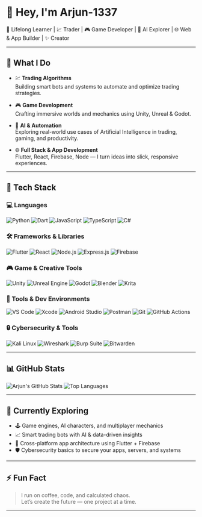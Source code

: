 # 👋 Hey, I'm Arjun-1337

🎯 Lifelong Learner | 💹 Trader | 🎮 Game Developer | 🤖 AI Explorer | 🌐 Web & App Builder | ✨ Creator

---

## 🚀 What I Do

- 💹 **Trading Algorithms**  
  Building smart bots and systems to automate and optimize trading strategies.

- 🎮 **Game Development**  
  Crafting immersive worlds and mechanics using Unity, Unreal & Godot.

- 🤖 **AI & Automation**  
  Exploring real-world use cases of Artificial Intelligence in trading, gaming, and productivity.

- 🌐 **Full Stack & App Development**  
  Flutter, React, Firebase, Node — I turn ideas into slick, responsive experiences.

---

## 💼 Tech Stack

### 💻 Languages
![Python](https://img.shields.io/badge/Python-3776AB?style=for-the-badge&logo=python&logoColor=white)
![Dart](https://img.shields.io/badge/Dart-0175C2?style=for-the-badge&logo=dart&logoColor=white)
![JavaScript](https://img.shields.io/badge/JavaScript-F7DF1E?style=for-the-badge&logo=javascript&logoColor=black)
![TypeScript](https://img.shields.io/badge/TypeScript-007ACC?style=for-the-badge&logo=typescript&logoColor=white)
![C#](https://img.shields.io/badge/C%23-239120?style=for-the-badge&logo=c-sharp&logoColor=white)

### 🛠️ Frameworks & Libraries
![Flutter](https://img.shields.io/badge/Flutter-02569B?style=for-the-badge&logo=flutter&logoColor=white)
![React](https://img.shields.io/badge/React-20232A?style=for-the-badge&logo=react&logoColor=61DAFB)
![Node.js](https://img.shields.io/badge/Node.js-339933?style=for-the-badge&logo=nodedotjs&logoColor=white)
![Express.js](https://img.shields.io/badge/Express.js-000000?style=for-the-badge&logo=express&logoColor=white)
![Firebase](https://img.shields.io/badge/Firebase-FFCA28?style=for-the-badge&logo=firebase&logoColor=black)

### 🎮 Game & Creative Tools
![Unity](https://img.shields.io/badge/Unity-000?style=for-the-badge&logo=unity&logoColor=white)
![Unreal Engine](https://img.shields.io/badge/Unreal-313131?style=for-the-badge&logo=unrealengine&logoColor=white)
![Godot](https://img.shields.io/badge/Godot-478CBF?style=for-the-badge&logo=godot-engine&logoColor=white)
![Blender](https://img.shields.io/badge/Blender-F5792A?style=for-the-badge&logo=blender&logoColor=white)
![Krita](https://img.shields.io/badge/Krita-3BABFF?style=for-the-badge&logo=krita&logoColor=white)

### 📱 Tools & Dev Environments
![VS Code](https://img.shields.io/badge/VSCode-007ACC?style=for-the-badge&logo=visual-studio-code&logoColor=white)
![Xcode](https://img.shields.io/badge/Xcode-147EFB?style=for-the-badge&logo=xcode&logoColor=white)
![Android Studio](https://img.shields.io/badge/Android%20Studio-3DDC84?style=for-the-badge&logo=android-studio&logoColor=white)
![Postman](https://img.shields.io/badge/Postman-FF6C37?style=for-the-badge&logo=postman&logoColor=white)
![Git](https://img.shields.io/badge/Git-F05032?style=for-the-badge&logo=git&logoColor=white)
![GitHub Actions](https://img.shields.io/badge/GitHub%20Actions-2088FF?style=for-the-badge&logo=github-actions&logoColor=white)

### 🔒 Cybersecurity & Tools
![Kali Linux](https://img.shields.io/badge/Kali_Linux-557C94?style=for-the-badge&logo=kalilinux&logoColor=white)
![Wireshark](https://img.shields.io/badge/Wireshark-1679A7?style=for-the-badge&logo=wireshark&logoColor=white)
![Burp Suite](https://img.shields.io/badge/Burp_Suite-FF4500?style=for-the-badge&logo=burpsuite&logoColor=white)
![Bitwarden](https://img.shields.io/badge/Bitwarden-175DDC?style=for-the-badge&logo=bitwarden&logoColor=white)

---

## 📊 GitHub Stats

![Arjun's GitHub Stats](https://github-readme-stats.vercel.app/api?username=Arjun-1337&show_icons=true&theme=tokyonight&cache_seconds=1)
![Top Languages](https://github-readme-stats.vercel.app/api/top-langs/?username=Arjun-1337&layout=compact&theme=tokyonight&cache_seconds=1)

---

## 🧠 Currently Exploring

- 🕹️ Game engines, AI characters, and multiplayer mechanics  
- 📈 Smart trading bots with AI & data-driven insights  
- 📱 Cross-platform app architecture using Flutter + Firebase  
- 🛡️ Cybersecurity basics to secure your apps, servers, and systems

---

## ⚡ Fun Fact
> I run on coffee, code, and calculated chaos.  
> Let’s create the future — one project at a time.

---
